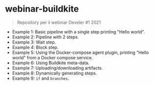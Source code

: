 # webinar-buildkite

> Repository per il webinar Develer #1 2021

- Example 1: Basic pipeline with a single step printing "Hello world".
- Example 2: Pipeline with 2 steps.
- Example 3: Wait step.
- Example 4: Block step.
- Example 5: Using the Docker-compose agent plugin, printing "Hello world" from a Docker compose service.
- Example 6: Using Buildkite meta-data.
- Example 7: Uploading/downloading artifacts.
- Example 8: Dynamically generating steps.
- Example 9: `if` and `branches`.
